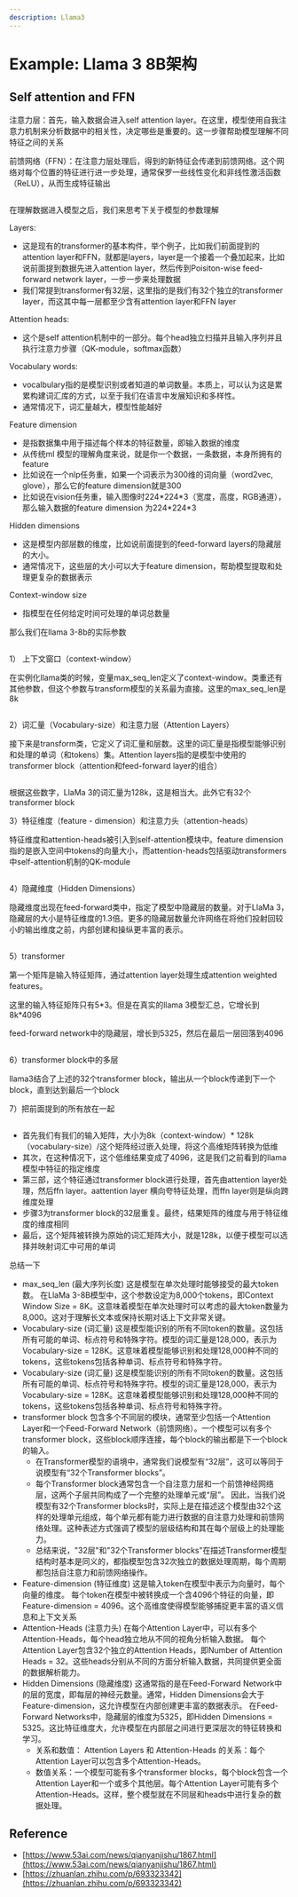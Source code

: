 ```yaml
---
description: Llama3
---
```


# Example: Llama 3 8B架构

## Self attention and FFN

注意力层：首先，输入数据会进入self attention layer。在这里，模型使用自我注意力机制来分析数据中的相关性，决定哪些是重要的。这一步骤帮助模型理解不同特征之间的关系

前馈网络（FFN）：在注意力层处理后，得到的新特征会传递到前馈网络。这个网络对每个位置的特征进行进一步处理，通常保罗一些线性变化和非线性激活函数（ReLU），从而生成特征输出



<figure><img src="../.gitbook/assets/Screenshot 2025-03-06 at 10.17.48 PM.png" alt=""><figcaption></figcaption></figure>

在理解数据进入模型之后，我们来思考下关于模型的参数理解

Layers:&#x20;

* 这是现有的transformer的基本构件，举个例子，比如我们前面提到的attention layer和FFN，就都是layers，layer是一个接着一个叠加起来，比如说前面提到数据先进入attention layer，然后传到Poisiton-wise feed-forward network layer，一步一步来处理数据
* 我们常提到transformer有32层，这里指的是我们有32个独立的transformer layer，而这其中每一层都至少含有attention layer和FFN layer

Attention heads:

* 这个是self attention机制中的一部分。每个head独立扫描并且输入序列并且执行注意力步骤（QK-module，softmax函数）

Vocabulary words:

* vocalbulary指的是模型识别或者知道的单词数量。本质上，可以认为这是累累构建词汇库的方式，以至于我们在语言中发展知识和多样性。
* 通常情况下，词汇量越大，模型性能越好

Feature dimension

* 是指数据集中用于描述每个样本的特征数量，即输入数据的维度
* 从传统ml 模型的理解角度来说，就是你一个数据，一条数据，本身所拥有的feature
* 比如说在一个nlp任务重，如果一个词表示为300维的词向量（word2vec, glove），那么它的feature dimension就是300
* 比如说在vision任务重，输入图像时224\*224\*3（宽度，高度，RGB通道），那么输入数据的feature dimension 为224\*224\*3

Hidden dimensions

* 这是模型内部层数的维度，比如说前面提到的feed-forward layers的隐藏层的大小。
* 通常情况下，这些层的大小可以大于feature dimension，帮助模型提取和处理更复杂的数据表示

Context-window size

* 指模型在任何给定时间可处理的单词总数量

那么我们在llama 3-8b的实际参数





<figure><img src="../.gitbook/assets/Screenshot 2025-03-06 at 10.45.51 PM.png" alt=""><figcaption></figcaption></figure>



1） 上下文窗口（context-window）

在实例化llama类的时候，变量max\_seq\_len定义了context-window。类重还有其他参数，但这个参数与transform模型的关系最为直接。这里的max\_seq\_len是8k

<figure><img src="../.gitbook/assets/Screenshot 2025-03-06 at 10.48.10 PM.png" alt=""><figcaption></figcaption></figure>

2）词汇量（Vocabulary-size）和注意力层（Attention Layers）

接下来是transform类，它定义了词汇量和层数。这里的词汇量是指模型能够识别和处理的单词（和tokens）集。Attention layers指的是模型中使用的transformer block（attention和feed-forward layer的组合）

<figure><img src="../.gitbook/assets/Screenshot 2025-03-06 at 10.50.54 PM.png" alt=""><figcaption></figcaption></figure>

根据这些数字，LlaMa 3的词汇量为128k，这是相当大。此外它有32个transformer block



3）特征维度（feature - dimension）和注意力头（attention-heads）

特征维度和attention-heads被引入到self-attention模块中。feature dimension指的是嵌入空间中tokens的向量大小，而attention-heads包括驱动transformers中self-attention机制的QK-module

<figure><img src="../.gitbook/assets/Screenshot 2025-03-06 at 10.59.00 PM.png" alt=""><figcaption></figcaption></figure>

4）隐藏维度（Hidden Dimensions）

&#x20;隐藏维度出现在feed-forward类中，指定了模型中隐藏层的数量。对于LlaMa 3，隐藏层的大小是特征维度的1.3倍。更多的隐藏层数量允许网络在将他们投射回较小的输出维度之前，内部创建和操纵更丰富的表示。

<figure><img src="../.gitbook/assets/Screenshot 2025-03-06 at 11.01.19 PM.png" alt=""><figcaption></figcaption></figure>

5）transformer

第一个矩阵是输入特征矩阵，通过attention layer处理生成attention weighted features。

这里的输入特征矩阵只有5\*3。但是在真实的llama 3模型汇总，它增长到8k\*4096

feed-forward network中的隐藏层，增长到5325，然后在最后一层回落到4096



<figure><img src="../.gitbook/assets/Screenshot 2025-03-06 at 11.03.52 PM.png" alt=""><figcaption></figcaption></figure>

6）transformer block中的多层

llama3结合了上述的32个transformer block，输出从一个block传递到下一个block，直到达到最后一个block

7）把前面提到的所有放在一起

<figure><img src="../.gitbook/assets/Screenshot 2025-03-06 at 11.05.45 PM.png" alt=""><figcaption></figcaption></figure>

* 首先我们有我们的输入矩阵，大小为8k（context-window）\* 128k（vocabulary-size）/这个矩阵经过嵌入处理，将这个高维矩阵转换为低维
* 其次，在这种情况下，这个低维结果变成了4096，这是我们之前看到的llama模型中特征的指定维度
* 第三部，这个特征通过transformer block进行处理，首先由attention layer处理，然后ffn layer。aattention layer 横向夸特征处理，而ffn layer则是纵向跨维度处理
* 步骤3为transformer block的32层重复。最终，结果矩阵的维度与用于特征维度的维度相同
* 最后，这个矩阵被转换为原始的词汇矩阵大小，就是128k，以便于模型可以选择并映射词汇中可用的单词



总结一下

* max\_seq\_len (最大序列长度) 这是模型在单次处理时能够接受的最大token数。 在LlaMa 3-8B模型中，这个参数设定为8,000个tokens，即Context Window Size = 8K。这意味着模型在单次处理时可以考虑的最大token数量为8,000。这对于理解长文本或保持长期对话上下文非常关键。
* Vocabulary-size (词汇量) 这是模型能识别的所有不同token的数量。这包括所有可能的单词、标点符号和特殊字符。模型的词汇量是128,000，表示为Vocabulary-size = 128K。这意味着模型能够识别和处理128,000种不同的tokens，这些tokens包括各种单词、标点符号和特殊字符。
* Vocabulary-size (词汇量) 这是模型能识别的所有不同token的数量。这包括所有可能的单词、标点符号和特殊字符。模型的词汇量是128,000，表示为Vocabulary-size = 128K。这意味着模型能够识别和处理128,000种不同的tokens，这些tokens包括各种单词、标点符号和特殊字符。
* transformer block 包含多个不同层的模块，通常至少包括一个Attention Layer和一个Feed-Forward Network（前馈网络）。一个模型可以有多个transformer block，这些block顺序连接，每个block的输出都是下一个block的输入。&#x20;
  * 在Transformer模型的语境中，通常我们说模型有“32层”，这可以等同于说模型有“32个Transformer blocks”。
  * 每个Transformer block通常包含一个自注意力层和一个前馈神经网络层，这两个子层共同构成了一个完整的处理单元或“层”。 因此，当我们说模型有32个Transformer blocks时，实际上是在描述这个模型由32个这样的处理单元组成，每个单元都有能力进行数据的自注意力处理和前馈网络处理。这种表述方式强调了模型的层级结构和其在每个层级上的处理能力。&#x20;
  * 总结来说，"32层"和"32个Transformer blocks"在描述Transformer模型结构时基本是同义的，都指模型包含32次独立的数据处理周期，每个周期都包括自注意力和前馈网络操作。
* Feature-dimension (特征维度) 这是输入token在模型中表示为向量时，每个向量的维度。 每个token在模型中被转换成一个含4096个特征的向量，即Feature-dimension = 4096。这个高维度使得模型能够捕捉更丰富的语义信息和上下文关系
* Attention-Heads (注意力头) 在每个Attention Layer中，可以有多个Attention-Heads，每个head独立地从不同的视角分析输入数据。 每个Attention Layer包含32个独立的Attention Heads，即Number of Attention Heads = 32。这些heads分别从不同的方面分析输入数据，共同提供更全面的数据解析能力。
* Hidden Dimensions (隐藏维度) 这通常指的是在Feed-Forward Network中的层的宽度，即每层的神经元数量。通常，Hidden Dimensions会大于Feature-dimension，这允许模型在内部创建更丰富的数据表示。 在Feed-Forward Networks中，隐藏层的维度为5325，即Hidden Dimensions = 5325。这比特征维度大，允许模型在内部层之间进行更深层次的特征转换和学习。
  * 关系和数值： Attention Layers 和 Attention-Heads 的关系：每个Attention Layer可以包含多个Attention-Heads。&#x20;
  * 数值关系：一个模型可能有多个transformer blocks，每个block包含一个Attention Layer和一个或多个其他层。每个Attention Layer可能有多个Attention-Heads。这样，整个模型就在不同层和heads中进行复杂的数据处理。



## Reference

* [https://www.53ai.com/news/qianyanjishu/1867.html](https://www.53ai.com/news/qianyanjishu/1867.html)
* [https://zhuanlan.zhihu.com/p/693323342](https://zhuanlan.zhihu.com/p/693323342)
